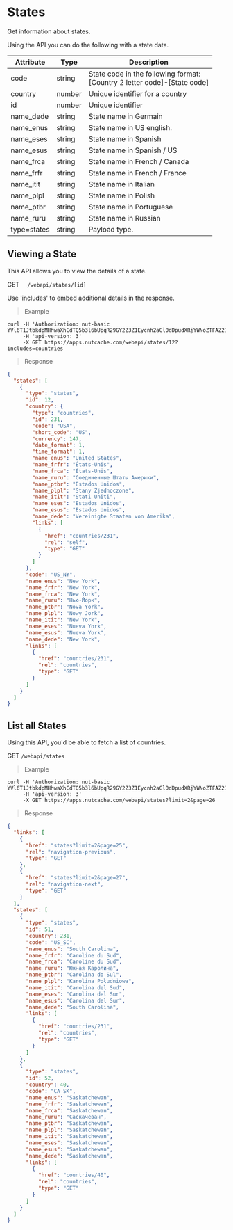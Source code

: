 # States

Get information about states.

Using the API you can do the following with a state data.

| Attribute   | Type   | Description                                                                  |
|-------------|--------|------------------------------------------------------------------------------|
| code        | string | State code in the following format: <br>[Country 2 letter code]-[State code] |
| country     | number | Unique identifier for a country                                              |
| id          | number | Unique identifier                                                            |
| name_dede   | string | State name in Germain                                                        |
| name_enus   | string | State name in US english.                                                    |
| name_eses   | string | State name in Spanish                                                        |
| name_esus   | string | State name in Spanish / US                                                   |
| name_frca   | string | State name in French / Canada                                                |
| name_frfr   | string | State name in French / France                                                |
| name_itit   | string | State name in Italian                                                        |
| name_plpl   | string | State name in Polish                                                         |
| name_ptbr   | string | State name in Portuguese                                                     |
| name_ruru   | string | State name in Russian                                                        |
| type=states | string | Payload type.                                                                |

## Viewing a State

This API allows you to view the details of a state.

<span class="http-method http-get">GET</span> `  /webapi/states/[id]`

<aside class="notice">
Use 'includes' to embed additional details in the response.
</aside>

>Example

```shell
curl -H 'Authorization: nut-basic YVl6T1JtbkdpMHhwaXhCdTQ5b3l6bUpqR29GY2Z3Z1Eycnh2aGl0dDpudXRjYWNoZTFAZ21haWwuY29tOkR5bmFjb20xMjM=' 
     -H 'api-version: 3' 
	 -X GET https://apps.nutcache.com/webapi/states/12?includes=countries
```

>Response

```json
{
  "states": [
    {
      "type": "states",
      "id": 12,
      "country": {
        "type": "countries",
        "id": 231,
        "code": "USA",
        "short_code": "US",
        "currency": 147,
        "date_format": 1,
        "time_format": 1,
        "name_enus": "United States",
        "name_frfr": "États-Unis",
        "name_frca": "États-Unis",
        "name_ruru": "Соединенные Штаты Америки",
        "name_ptbr": "Estados Unidos",
        "name_plpl": "Stany Zjednoczone",
        "name_itit": "Stati Uniti",
        "name_eses": "Estados Unidos",
        "name_esus": "Estados Unidos",
        "name_dede": "Vereinigte Staaten von Amerika",
        "links": [
          {
            "href": "countries/231",
            "rel": "self",
            "type": "GET"
          }
        ]
      },
      "code": "US_NY",
      "name_enus": "New York",
      "name_frfr": "New York",
      "name_frca": "New York",
      "name_ruru": "Нью-Йорк",
      "name_ptbr": "Nova York",
      "name_plpl": "Nowy Jork",
      "name_itit": "New York",
      "name_eses": "Nueva York",
      "name_esus": "Nueva York",
      "name_dede": "New York",
      "links": [
        {
          "href": "countries/231",
          "rel": "countries",
          "type": "GET"
        }
      ]
    }
  ]
}
```

## List all States

Using this API, you'd be able to fetch a list of countries.

<span class="http-method http-get">GET</span> `/webapi/states`

>Example

```shell
curl -H 'Authorization: nut-basic YVl6T1JtbkdpMHhwaXhCdTQ5b3l6bUpqR29GY2Z3Z1Eycnh2aGl0dDpudXRjYWNoZTFAZ21haWwuY29tOkR5bmFjb20xMjM=' 
     -H 'api-version: 3' 
	 -X GET https://apps.nutcache.com/webapi/states?limit=2&page=26
```

>Response

```json
{
  "links": [
    {
      "href": "states?limit=2&page=25",
      "rel": "navigation-previous",
      "type": "GET"
    },
    {
      "href": "states?limit=2&page=27",
      "rel": "navigation-next",
      "type": "GET"
    }
  ],
  "states": [
    {
      "type": "states",
      "id": 51,
      "country": 231,
      "code": "US_SC",
      "name_enus": "South Carolina",
      "name_frfr": "Caroline du Sud",
      "name_frca": "Caroline du Sud",
      "name_ruru": "Южная Каролина",
      "name_ptbr": "Carolina do Sul",
      "name_plpl": "Karolina Południowa",
      "name_itit": "Carolina del Sud",
      "name_eses": "Carolina del Sur",
      "name_esus": "Carolina del Sur",
      "name_dede": "South Carolina",
      "links": [
        {
          "href": "countries/231",
          "rel": "countries",
          "type": "GET"
        }
      ]
    },
    {
      "type": "states",
      "id": 52,
      "country": 40,
      "code": "CA_SK",
      "name_enus": "Saskatchewan",
      "name_frfr": "Saskatchewan",
      "name_frca": "Saskatchewan",
      "name_ruru": "Саскачеван",
      "name_ptbr": "Saskatchewan",
      "name_plpl": "Saskatchewan",
      "name_itit": "Saskatchewan",
      "name_eses": "Saskatchewan",
      "name_esus": "Saskatchewan",
      "name_dede": "Saskatchewan",
      "links": [
        {
          "href": "countries/40",
          "rel": "countries",
          "type": "GET"
        }
      ]
    }
  ]
}
```